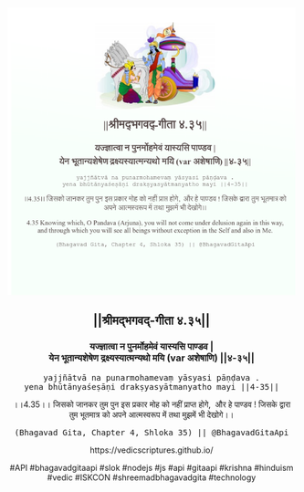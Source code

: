 <img src="../../asset/BG_4_35.png"/>
<center><h2>||श्रीमद्‍भगवद्‍-गीता ४.३५||</h2>
<h3>यज्ज्ञात्वा न पुनर्मोहमेवं यास्यसि पाण्डव |<br/>येन भूतान्यशेषेण द्रक्ष्यस्यात्मन्यथो मयि (var अशेषाणि) ||४-३५||</h3>
<pre>yajjñātvā na punarmohamevaṃ yāsyasi pāṇḍava .<br/>yena bhūtānyaśeṣāṇi drakṣyasyātmanyatho mayi ||4-35||</pre>
<p>।।4.35।। जिसको जानकर तुम पुन इस प्रकार मोह को नहीं प्राप्त होगे,  और हे पाण्डव ! जिसके द्वारा तुम भूतमात्र को अपने आत्मस्वरूप में तथा मुझमें भी देखोगे।।</p>
<pre>(Bhagavad Gita, Chapter 4, Shloka 35) || @BhagavadGitaApi</pre><p>https://vedicscriptures.github.io/</p><p>#API #bhagavadgitaapi #slok #nodejs #js #api #gitaapi #krishna #hinduism #vedic #ISKCON #shreemadbhagavadgita #technology</p></center>